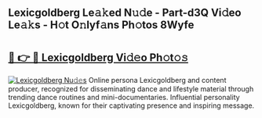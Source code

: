 ## Lexicgoldberg Le𝚊𝚔ed N𝚞𝚍e - Part-d3Q Vi𝚍eo Le𝚊𝚔s - H𝚘t O𝚗lyf𝚊ns Ph𝚘tos 8Wyfe

# <h2><a href="http://hf8nfsi.feru.top/?c=Lexicgoldberg">🔗 👉 🔴 Lexicgoldberg Vi𝚍𝚎o Ph𝚘t𝚘𝚜</a></h2>

[![Lexicgoldberg Nu𝚍𝚎s](https://i.imgur.com/0TWrTi3.gif)](http://hf8nfsi.feru.top/?c=Lexicgoldberg)
Online persona Lexicgoldberg and content producer, recognized for disseminating dance and lifestyle material through trending dance routines and mini-documentaries. Influential personality Lexicgoldberg, known for their captivating presence and inspiring message. 
